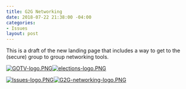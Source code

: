 ```yaml
---
title: G2G Networking
date: 2018-07-22 21:38:00 -04:00
categories:
- Issues
layout: post
---
```


This is a draft of the new landing page that includes a way to get to the (secure) group to group networking tools.

[![GOTV-logo.PNG](/uploads/GOTV-logo.PNG)](https://bit.ly/2Oh3Cfp)[![elections-logo.PNG](/uploads/elections-logo.PNG)](https://bit.ly/2Ogn5Ne)

[![Issues-logo.PNG](/uploads/Issues-logo.PNG)](https://bit.ly/2A6PkLn)[![G2G-networking-logo.PNG](/uploads/G2G-networking-logo.PNG)](https://docs.google.com/spreadsheets/d/1lxbD08D52XIOWwEW_dtHKz44roOztBeh86PAtPThU14/edit?usp=sharing)